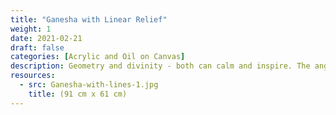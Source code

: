 ```yaml
---
title: "Ganesha with Linear Relief"
weight: 1
date: 2021-02-21
draft: false
categories: [Acrylic and Oil on Canvas]
description: Geometry and divinity - both can calm and inspire. The angularity of rectangles frame the beauty of ganesha.
resources:
  - src: Ganesha-with-lines-1.jpg
    title: (91 cm x 61 cm)
---
```




